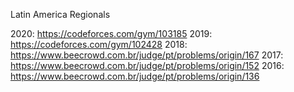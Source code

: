 Latin America Regionals

2020: https://codeforces.com/gym/103185
2019: https://codeforces.com/gym/102428
2018: https://www.beecrowd.com.br/judge/pt/problems/origin/167
2017: https://www.beecrowd.com.br/judge/pt/problems/origin/152
2016: https://www.beecrowd.com.br/judge/pt/problems/origin/136